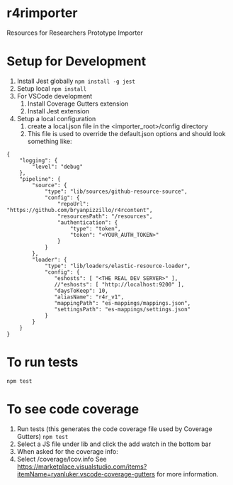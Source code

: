 # r4rimporter
Resources for Researchers Prototype Importer

# Setup for Development
1. Install Jest globally
`npm install -g jest`
2. Setup local
`npm install`
3. For VSCode development
   1. Install Coverage Gutters extension
   2. Install Jest extension
4. Setup a local configuration
   1. create a local.json file in the <importer_root>/config directory
   2. This file is used to override the default.json options and should look something like:
```
{
    "logging": {
        "level": "debug"
    },
    "pipeline": {
        "source": {
            "type": "lib/sources/github-resource-source",
            "config": {
                "repoUrl": "https://github.com/bryanpizzillo/r4rcontent",
                "resourcesPath": "/resources",
                "authentication": {
                    "type": "token",
                    "token": "<YOUR_AUTH_TOKEN>"
                }
            }
        },
        "loader": {
            "type": "lib/loaders/elastic-resource-loader",
            "config": {
               "eshosts": [ "<THE REAL DEV SERVER>" ],
               //"eshosts": [ "http://localhost:9200" ],
               "daysToKeep": 10,
               "aliasName": "r4r_v1",
               "mappingPath": "es-mappings/mappings.json",
               "settingsPath": "es-mappings/settings.json"
            }
        }
    }
}
```

# To run tests
`npm test`

# To see code coverage
1. Run tests (this generates the code coverage file used by Coverage Gutters)
`npm test`
2. Select a JS file under lib and click the add watch in the bottom bar
3. When asked for the coverage info:
3. Select <projroot>/coverage/lcov.info
See https://marketplace.visualstudio.com/items?itemName=ryanluker.vscode-coverage-gutters for more information.
